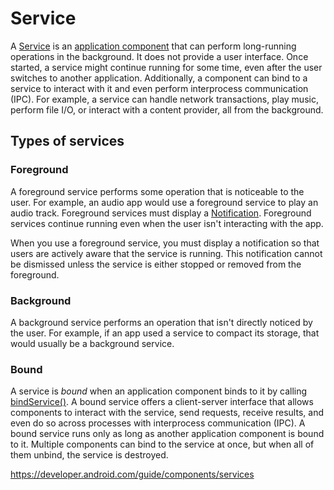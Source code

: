 # Service

A [Service](https://developer.android.com/reference/android/app/Service) is an [application component](https://developer.android.com/guide/components/fundamentals#Components) that can perform long-running operations in the background. It does not provide a user interface. Once started, a service might continue running for some time, even after the user switches to another application. Additionally, a component can bind to a service to interact with it and even perform interprocess communication (IPC). For example, a service can handle network transactions, play music, perform file I/O, or interact with a content provider, all from the background.

## Types of services

### Foreground

A foreground service performs some operation that is noticeable to the user. For example, an audio app would use a foreground service to play an audio track. Foreground services must display a [Notification](https://developer.android.com/guide/topics/ui/notifiers/notifications). Foreground services continue running even when the user isn't interacting with the app.

When you use a foreground service, you must display a notification so that users are actively aware that the service is running. This notification cannot be dismissed unless the service is either stopped or removed from the foreground.

### Background

A background service performs an operation that isn't directly noticed by the user. For example, if an app used a service to compact its storage, that would usually be a background service.

### Bound

A service is *bound* when an application component binds to it by calling [bindService()](https://developer.android.com/reference/android/content/Context#bindService(android.content.Intent,%20android.content.ServiceConnection,%20int)). A bound service offers a client-server interface that allows components to interact with the service, send requests, receive results, and even do so across processes with interprocess communication (IPC). A bound service runs only as long as another application component is bound to it. Multiple components can bind to the service at once, but when all of them unbind, the service is destroyed.

https://developer.android.com/guide/components/services
